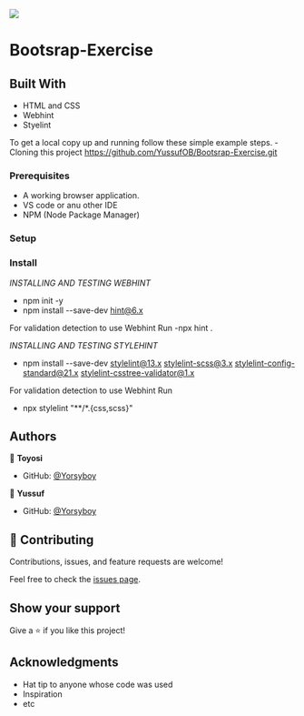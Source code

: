 ![](https://img.shields.io/badge/Microverse-blueviolet)

# Bootsrap-Exercise

## Built With

- HTML and CSS
- Webhint
- Styelint

To get a local copy up and running follow these simple example steps.
-Cloning this project https://github.com/YussufOB/Bootsrap-Exercise.git

### Prerequisites
- A working browser application.
- VS code or anu other IDE
- NPM (Node Package Manager)

### Setup

### Install
*INSTALLING AND TESTING WEBHINT*
- npm init -y
- npm install --save-dev hint@6.x

For validation detection to use Webhint Run
-npx hint .

*INSTALLING AND TESTING STYLEHINT*
- npm install --save-dev stylelint@13.x stylelint-scss@3.x stylelint-config-standard@21.x stylelint-csstree-validator@1.x

For validation detection to use Webhint Run

- npx stylelint "**/*.{css,scss}"

## Authors

👤 **Toyosi**
- GitHub: [@Yorsyboy](https://github.com/Yorsyboy)

👤 **Yussuf**
- GitHub: [@Yorsyboy](https://github.com/YussufOB)

## 🤝 Contributing

Contributions, issues, and feature requests are welcome!

Feel free to check the [issues page](../../issues/).

## Show your support

Give a ⭐️ if you like this project!

## Acknowledgments

- Hat tip to anyone whose code was used
- Inspiration
- etc